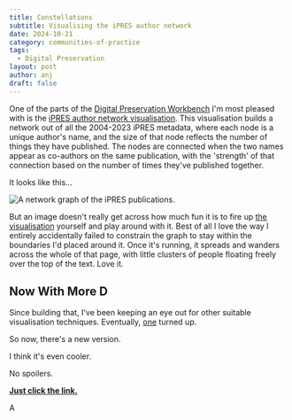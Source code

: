 ```yaml
---
title: Constellations
subtitle: Visualising the iPRES author network
date: 2024-10-21
category: communities-of-practice
tags:
  - Digital Preservation
layout: post
author: anj
draft: false
---
```

One of the parts of the [Digital Preservation Workbench](https://www.digipres.org/workbench/) I'm most pleased with is the [iPRES author network visualisation](https://www.digipres.org/workbench/publications/#ipres-author-network).  This visualisation builds a network out of all the 2004-2023 iPRES metadata, where each node is a unique author's name, and the size of that node reflects the number of things they have published. The nodes are connected when the two names appear as co-authors on the same publication, with the 'strength' of that connection based on the number of times they've published together.

It looks like this...

![A network graph of the iPRES publications.](/assets/images/uploads/ipres2d-featured.png "A snippet of the iPRES author network graph.")

But an image doesn't really get across how much fun it is to fire up [the visualisation](https://www.digipres.org/workbench/publications/#ipres-author-network) yourself and play around with it. Best of all I love the way I entirely accidentally failed to constrain the graph to stay within the boundaries I'd placed around it. Once it's running, it spreads and wanders across the whole of that page, with little clusters of people floating freely over the top of the text. Love it.

## Now With More D

Since building that, I've been keeping an eye out for other suitable visualisation techniques. Eventually, [one](https://github.com/vasturiano/3d-force-graph) turned up.

So now, there's a new version. 

I think it's even cooler.

No spoilers.

[__Just click the link.__](/blog/ipres-graph-3d/)

A
